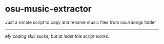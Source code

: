 # osu-music-extractor
Just a simple script to copy and rename music files from osu!/Songs folder
***
*My coding skill sucks, but at least this script works.*
